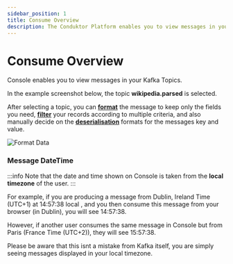 ```yaml
---
sidebar_position: 1
title: Consume Overview
description: The Conduktor Platform enables you to view messages in your Kafka Topics.
---
```


# Consume Overview

Console enables you to view messages in your Kafka Topics.

In the example screenshot below, the topic **wikipedia.parsed** is selected. 

After selecting a topic, you can **[format](../format-data)** the message to keep only the fields you need, **[filter](../filter-messages)** your records according to multiple criteria, and also manually decide on the **[deserialisation](../deserialization)** formats for the messages key and value.

![Format Data](/img/console/console-consumer.png)


### Message DateTime 

:::info
Note that the date and time shown on Console is taken from the **local timezone** of the user.
:::

For example, if you are producing a message from Dublin, Ireland Time (UTC+1) at 14:57:38 local , and you then consume this message from your browser (in Dublin), you will see 14:57:38.

However, if another user consumes the same message in Console but from Paris (France Time (UTC+2)), they will see 15:57:38.

Please be aware that this isnt a mistake from Kafka itself, you are simply seeing messages displayed in your local timezone.

